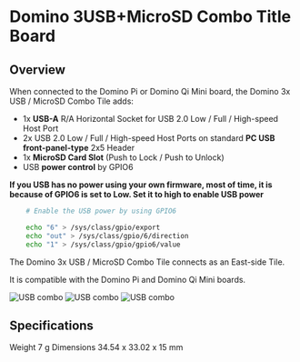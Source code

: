 Domino 3USB+MicroSD Combo Title Board
=================================

Overview
--------------

When connected to the Domino Pi or Domino Qi Mini board, the Domino 3x USB / MicroSD Combo Tile adds:

* 1x **USB-A** R/A Horizontal Socket for USB 2.0 Low / Full / High-speed Host Port
* 2x USB 2.0 Low / Full / High-speed Host Ports on standard **PC USB front-panel-type** 2x5 Header
* 1x **MicroSD Card Slot** (Push to Lock / Push to Unlock)
* USB **power control** by GPIO6 

**If you USB has no power using your own firmware, most of time, it is because of GPIO6 is set to Low. Set it to high to enable USB power**

```bash
	# Enable the USB power by using GPIO6

	echo "6" > /sys/class/gpio/export
	echo "out" > /sys/class/gpio/6/direction
	echo "1" > /sys/class/gpio/gpio6/value
```

The Domino 3x USB / MicroSD Combo Tile connects as an East-side Tile.

It is compatible with the Domino Pi and Domino Qi Mini boards.

![USB combo ](https://static.gl-inet.com/docs/router/en/2/domino/pi/src/usb_combo1.jpg)
![USB combo ](https://static.gl-inet.com/docs/router/en/2/domino/pi/src/usb_combo2.jpg)
![USB combo ](https://static.gl-inet.com/docs/router/en/2/domino/pi/src/usb_combo3.jpg)


Specifications
--------------------

Weight 7 g 
Dimensions 34.54 x 33.02 x 15 mm

